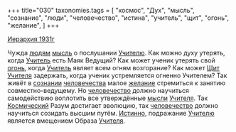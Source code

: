 +++
title="030"
taxonomies.tags = [
 "космос",
 "Дух",
 "мысль",
 "сознание",
 "люди",
 "человечество",
 "истина",
 "учитель",
 "щит",
 "огонь",
 "желание",
]
+++

[Иерархия 1931г](/agni/1931)

Чужда [людям](/tags/люди) [мысль](/tags/мысль) о послушании [Учителю](/tags/учитель). Как можно духу утерять, когда [Учитель](/tags/учитель) есть Маяк Ведущий? Как может ученик утерять свой [огонь](/tags/огонь), когда [Учитель](/tags/учитель) являет всем огням возгорание? Как может [Щит](/tags/щит) [Учителя](/tags/учитель) задержать, когда ученик устремляется огненно Учителем? Так живёт в [сознании](/tags/сознание) [человечества](/tags/[человечество](/tags/человечество)) малое [желание](/tags/желание) стремиться к занятию совместно-ведущему. Но [человечество](/tags/человечество) должно научиться самодействию воплотить все утверждённые [мысли](/tags/мысль) [Учителя](/tags/учитель). Так [Космический](/tags/космос) Разум достигает эволюцию, так [человечество](/tags/человечество) должно научиться созидать высшим путём. [Истинно](/tags/истина), подражание [Учителю](/tags/учитель) является вмещением Образа [Учителя](/tags/учитель).   

